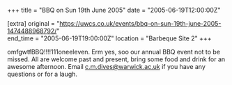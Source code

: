 +++
title = "BBQ on Sun 19th June 2005"
date = "2005-06-19T12:00:00Z"

[extra]
original = "https://uwcs.co.uk/events/bbq-on-sun-19th-june-2005-1474488968792/"    
end_time = "2005-06-19T19:00:00Z"
location = "Barbeque Site 2"
+++

omfgwtfBBQ\!\!\!\!111oneeleven.  Erm yes, soo our annual BBQ event not to be missed.  All are welcome past and present, bring some food and drink for an awesome afternoon.  Email c.m.dives@warwick.ac.uk if you have any questions or for a laugh.

